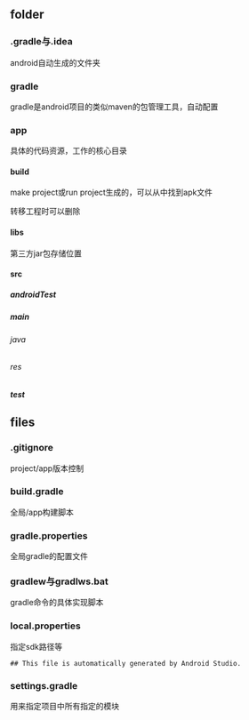 ## folder

### .gradle与.idea

android自动生成的文件夹

### gradle

gradle是android项目的类似maven的包管理工具，自动配置

### app

具体的代码资源，工作的核心目录

#### build

make project或run project生成的，可以从中找到apk文件

转移工程时可以删除

#### libs

第三方jar包存储位置

#### src

##### androidTest

##### main

###### java

###### res

##### test

## files

### .gitignore

project/app版本控制

### build.gradle

全局/app构建脚本

### gradle.properties

全局gradle的配置文件

### gradlew与gradlws.bat

gradle命令的具体实现脚本

### local.properties

指定sdk路径等

```properties
## This file is automatically generated by Android Studio.
```

### settings.gradle

用来指定项目中所有指定的模块